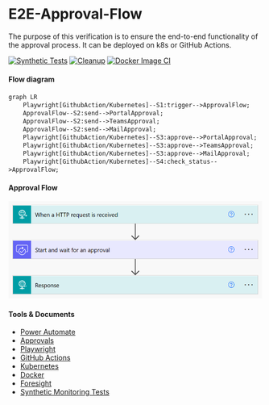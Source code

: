 # E2E-Approval-Flow

The purpose of this verification is to ensure the end-to-end functionality of the approval process.
It can be deployed on k8s or GitHub Actions.

[![Synthetic Tests](https://github.com/jianxu42/E2E-Approval-Flow/actions/workflows/synthetic-tests.yml/badge.svg)](https://github.com/jianxu42/E2E-Approval-Flow/actions/workflows/synthetic-tests.yml)
[![Cleanup](https://github.com/jianxu42/E2E-Approval-Flow/actions/workflows/cleanup.yml/badge.svg)](https://github.com/jianxu42/E2E-Approval-Flow/actions/workflows/cleanup.yml)
[![Docker Image CI](https://github.com/jianxu42/E2E-Approval-Flow/actions/workflows/docker-image.yml/badge.svg)](https://github.com/jianxu42/E2E-Approval-Flow/actions/workflows/docker-image.yml)

#### Flow diagram

```mermaid
graph LR
    Playwright[GithubAction/Kubernetes]--S1:trigger-->ApprovalFlow;
    ApprovalFlow--S2:send-->PortalApproval;
    ApprovalFlow--S2:send-->TeamsApproval;
    ApprovalFlow--S2:send-->MailApproval;
    Playwright[GithubAction/Kubernetes]--S3:approve-->PortalApproval;
    Playwright[GithubAction/Kubernetes]--S3:approve-->TeamsApproval;
    Playwright[GithubAction/Kubernetes]--S3:approve-->MailApproval;
    Playwright[GithubAction/Kubernetes]--S4:check_status-->ApprovalFlow;
```

#### Approval Flow

![Alt text](approval_flow.png)

#### Tools & Documents

- [Power Automate](https://powerautomate.microsoft.com/)
- [Approvals](https://learn.microsoft.com/en-us/connectors/approvals/)
- [Playwright](https://playwright.dev/python/)
- [GitHub Actions](https://github.com/actions)
- [Kubernetes](https://kubernetes.io/)
- [Docker](https://www.docker.com/)
- [Foresight](https://www.runforesight.com/)
- [Synthetic Monitoring Tests](https://microsoft.github.io/code-with-engineering-playbook/automated-testing/synthetic-monitoring-tests/)
